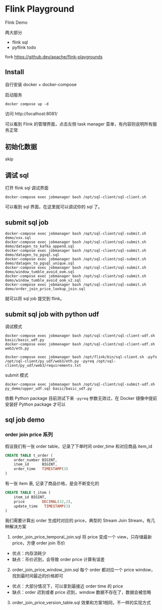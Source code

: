 # Flink Playground

Flink Demo 

两大部分

- flink sql
- pyflink todo

fork https://github.dev/apache/flink-playgrounds

## Install

自行安装 docker + docker-compose

启动服务
```shell
docker compose up -d
```

访问  http://localhost:8081/

可以看到 Flink 的管理界面，点击左侧 task manager 菜单，有内容则说明所有服务正常


## 初始化数据
skip

## 调试 sql

打开 flink sql 调试界面
```shell
docker-compose exec jobmanager bash /opt/sql-client/sql-client.sh
```
可以看到 sql 界面，在这里就可以调试你的 sql 了。

## submit sql job

```shell
docker-compose exec jobmanager bash /opt/sql-client/sql-submit.sh demo/xxx.sql
docker-compose exec jobmanager bash /opt/sql-client/sql-submit.sh demo/datagen_to_kafka_append.sql
docker-compose exec jobmanager bash /opt/sql-client/sql-submit.sh demo/datagen_to_pgsql.sql
docker-compose exec jobmanager bash /opt/sql-client/sql-submit.sh demo/datagen_to_pgsql_unique.sql
docker-compose exec jobmanager bash /opt/sql-client/sql-submit.sh demo/window_tumble_avoid_oom.sql
docker-compose exec jobmanager bash /opt/sql-client/sql-submit.sh demo/window_tumble_avoid_oom_v2.sql
docker-compose exec jobmanager bash /opt/sql-client/sql-submit.sh demo/order_join_price_lookup_join.sql
```
就可以将 sql job 提交到 flink。

## submit sql job with python udf
调试模式
```shell
docker-compose exec jobmanager bash /opt/sql-client/sql-client-udf.sh basic/basic_udf.py
docker-compose exec jobmanager bash /opt/sql-client/sql-client-udf.sh web3/eth.py

docker-compose exec jobmanager bash /opt/flink/bin/sql-client.sh -pyfs /opt/sql-client/py_udf/web3/eth.py -pyreq /opt/sql-client/py_udf/web3/requirements.txt
```

submit 模式
```shell
docker-compose exec jobmanager bash /opt/sql-client/sql-submit-udf.sh py_demo/upper_udf.sql basic/basic_udf.py
```

依赖 Python package
目前测试下来 `-pyreq` 参数无效过，在 Docker 镜像中提前安装好 Python package 才可以

## sql job demo

### order join price 系列
假设我们有一张 order table，记录了下单时间 order_time 和对应商品 item_id
```sql
CREATE TABLE t_order (
    order_number BIGINT,
    item_id      BIGINT,
    order_time   TIMESTAMP(3)
)
```

有一张 item 表, 记录了商品价格，是会不断变化的
```sql
CREATE TABLE t_item (
    item_id BIGINT,
    price        DECIMAL(32,2),
    update_time   TIMESTAMP(3)
)
```

我们需要计算出 order 生成时对应的 price，典型的  Stream Join Stream，有几种解决方案


1. order_join_price_temporal_join.sql
将 price 变成一个 view，只存储最新 price，方便 order join 币价


- 优点：内存消耗少
- 缺点：币价迟到，会导致 order price 计算有误差


2. order_join_price_window_join.sql
每个 order 都对应一个 price window，找到最时间最近的价格即可


- 优点：大部分情况下，可以拿到最接近 order time 的 price
- 缺点：order 迟到或者 price 迟到，window 数据不存在了，数据会被忽略


3. order_join_price_version_table.sql
效果和方案1相同，不一样的实现方式  